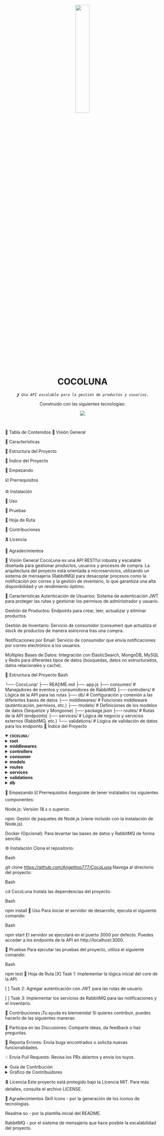 <p align="center">
<img src="https://img.icons8.com/external-tal-revivo-duo-tal-revivo/100/external-markdown-a-lightweight-markup-language-with-plain-text-formatting-syntax-logo-duo-tal-revivo.png" align="center" width="30%">
</p>
<p align="center"><h1 align="center">COCOLUNA</h1></p>
<p align="center">
<em><code>❯ Una API escalable para la gestión de productos y usuarios.</code></em>
</p>
<p align="center">
</p>
<p align="center">Construido con las siguientes tecnologías:</p>
<p align="center">
<a href="https://skillicons.dev">
<img src="https://skillicons.dev/icons?i=express,md,redis,sequelize,nodejs">
</a></p>
<br>

🔗 Tabla de Contenidos
📍 Visión General

👾 Características

📁 Estructura del Proyecto

📂 Índice del Proyecto

🚀 Empezando

☑️ Prerrequisitos

⚙️ Instalación

🤖 Uso

🧪 Pruebas

📌 Hoja de Ruta

🔰 Contribuciones

🎗 Licencia

🙌 Agradecimientos

📍 Visión General
CocoLuna es una API RESTful robusta y escalable diseñada para gestionar productos, usuarios y procesos de compra. La arquitectura del proyecto está orientada a microservicios, utilizando un sistema de mensajería (RabbitMQ) para desacoplar procesos como la notificación por correo y la gestión de inventario, lo que garantiza una alta disponibilidad y un rendimiento óptimo.

👾 Características
Autenticación de Usuarios: Sistema de autenticación JWT para proteger las rutas y gestionar los permisos de administrador y usuario.

Gestión de Productos: Endpoints para crear, leer, actualizar y eliminar productos.

Gestión de Inventario: Servicio de consumidor (consumer) que actualiza el stock de productos de manera asíncrona tras una compra.

Notificaciones por Email: Servicio de consumidor que envía notificaciones por correo electrónico a los usuarios.

Múltiples Bases de Datos: Integración con ElasticSearch, MongoDB, MySQL y Redis para diferentes tipos de datos (búsquedas, datos no estructurados, datos relacionales y caché).

📁 Estructura del Proyecto
Bash

└── CocoLuna/
    ├── README.md
    ├── app.js
    ├── consumer/             # Manejadores de eventos y consumidores de RabbitMQ
    ├── controllers/          # Lógica de la API para las rutas
    ├── db/                   # Configuración y conexión a las diferentes bases de datos
    ├── middlewares/          # Funciones middleware (autenticación, permisos, etc.)
    ├── models/               # Definiciones de los modelos de datos (Sequelize y Mongoose)
    ├── package.json
    ├── routes/               # Rutas de la API (endpoints)
    ├── services/             # Lógica de negocio y servicios externos (RabbitMQ, etc.)
    └── validations/          # Lógica de validación de datos para los endpoints
📂 Índice del Proyecto
<details open>
<summary><b><code>COCOLUNA/</code></b></summary>
<details> <summary><b>root</b></summary>
<blockquote>
<table>
<tr>
<td><b><a href='https://github.com/Angelitoo777/CocoLuna/blob/master/app.js'>app.js</a></b></td>
<td>Punto de entrada de la aplicación, configura Express y los middlewares globales.</td>
</tr>
<tr>
<td><b><a href='https://github.com/Angelitoo777/CocoLuna/blob/master/package-lock.json'>package-lock.json</a></b></td>
<td>Define las dependencias exactas del proyecto.</td>
</tr>
<tr>
<td><b><a href='https://github.com/Angelitoo777/CocoLuna/blob/master/package.json'>package.json</a></b></td>
<td>Configuración del proyecto, scripts, dependencias.</td>
</tr>
</table>
</blockquote>
</details>
<details> <summary><b>middlewares</b></summary>
<blockquote>
<table>
<tr>
<td><b><a href='https://github.com/Angelitoo777/CocoLuna/blob/master/middlewares/authMiddleware.js'>authMiddleware.js</a></b></td>
<td>Middleware para verificar tokens de autenticación (JWT).</td>
</tr>
<tr>
<td><b><a href='https://github.com/Angelitoo777/CocoLuna/blob/master/middlewares/admin.middleware.js'>admin.middleware.js</a></b></td>
<td>Middleware para restringir el acceso a rutas solo para administradores.</td>
</tr>
</table>
</blockquote>
</details>
<details> <summary><b>controllers</b></summary>
<blockquote>
<table>
<tr>
<td><b><a href='https://github.com/Angelitoo777/CocoLuna/blob/master/controllers/user.controller.js'>user.controller.js</a></b></td>
<td>Maneja la lógica de las peticiones relacionadas con los usuarios.</td>
</tr>
<tr>
<td><b><a href='https://github.com/Angelitoo777/CocoLuna/blob/master/controllers/product.controller.js'>product.controller.js</a></b></td>
<td>Maneja la lógica de las peticiones relacionadas con los productos.</td>
</tr>
</table>
</blockquote>
</details>
<details> <summary><b>consumer</b></summary>
<blockquote>
<table>
<tr>
<td><b><a href='https://github.com/Angelitoo777/CocoLuna/blob/master/consumer/orderEmail.consumer.js'>orderEmail.consumer.js</a></b></td>
<td>Consume mensajes de la cola de RabbitMQ para enviar correos de confirmación de compra.</td>
</tr>
<tr>
<td><b><a href='https://github.com/Angelitoo777/CocoLuna/blob/master/consumer/orderStock.consumer.js'>orderStock.consumer.js</a></b></td>
<td>Consume mensajes de la cola para actualizar el inventario de productos.</td>
</tr>
<tr>
<td><b><a href='https://github.com/Angelitoo777/CocoLuna/blob/master/consumer/registerAndNotify.consumer.js'>registerAndNotify.consumer.js</a></b></td>
<td>Consume mensajes para notificar sobre nuevos registros de usuarios.</td>
</tr>
</table>
</blockquote>
</details>
<details> <summary><b>models</b></summary>
<blockquote>
<table>
<tr>
<td><b><a href='https://github.com/Angelitoo777/CocoLuna/blob/master/models/user.model.js'>user.model.js</a></b></td>
<td>Definición del modelo de datos para los usuarios (Sequelize).</td>
</tr>
<tr>
<td><b><a href='https://github.com/Angelitoo777/CocoLuna/blob/master/models/products.model.js'>products.model.js</a></b></td>
<td>Definición del modelo de datos para los productos (Sequelize).</td>
</tr>
</table>
</blockquote>
</details>
<details> <summary><b>routes</b></summary>
<blockquote>
<table>
<tr>
<td><b><a href='https://github.com/Angelitoo777/CocoLuna/blob/master/routes/product.routes.js'>product.routes.js</a></b></td>
<td>Define los endpoints de la API para la gestión de productos.</td>
</tr>
<tr>
<td><b><a href='https://github.com/Angelitoo777/CocoLuna/blob/master/routes/user.routes.js'>user.routes.js</a></b></td>
<td>Define los endpoints de la API para la gestión de usuarios.</td>
</tr>
</table>
</blockquote>
</details>
<details> <summary><b>services</b></summary>
<blockquote>
<table>
<tr>
<td><b><a href='https://github.com/Angelitoo777/CocoLuna/blob/master/services/rabbitmq.services.js'>rabbitmq.services.js</a></b></td>
<td>Servicio para la conexión y publicación de mensajes en RabbitMQ.</td>
</tr>
<tr>
<td><b><a href='https://github.com/Angelitoo777/CocoLuna/blob/master/services/buyProducts.services.js'>buyProducts.services.js</a></b></td>
<td>Lógica de negocio para el proceso de compra de productos.</td>
</tr>
<tr>
<td><b><a href='https://github.com/Angelitoo777/CocoLuna/blob/master/services/registenAndNotify.services.js'>registenAndNotify.services.js</a></b></td>
<td>Lógica de negocio para el registro de usuarios y notificación.</td>
</tr>
</table>
</blockquote>
</details>
<details> <summary><b>validations</b></summary>
<blockquote>
<table>
<tr>
<td><b><a href='https://github.com/Angelitoo777/CocoLuna/blob/master/validations/order.validation.js'>order.validation.js</a></b></td>
<td>Esquema de validación para las peticiones de compra.</td>
</tr>
<tr>
<td><b><a href='https://github.com/Angelitoo777/CocoLuna/blob/master/validations/user.validation.js'>user.validation.js</a></b></td>
<td>Esquema de validación para los datos de usuario.</td>
</tr>
<tr>
<td><b><a href='https://github.com/Angelitoo777/CocoLuna/blob/master/validations/product.validation.js'>product.validation.js</a></b></td>
<td>Esquema de validación para los datos de producto.</td>
</tr>
</table>
</blockquote>
</details>
<details> <summary><b>db</b></summary>
<blockquote>
<table>
<tr>
<td><b><a href='https://github.com/Angelitoo777/CocoLuna/blob/master/db/elastic.db.js'>elastic.db.js</a></b></td>
<td>Configuración de la conexión a la base de datos de ElasticSearch.</td>
</tr>
<tr>
<td><b><b><a href='https://github.com/Angelitoo777/CocoLuna/blob/master/db/mysql.db.js'>mysql.db.js</a></b></td>
<td>Configuración de la conexión a la base de datos de MySQL.</td>
</tr>
<tr>
<td><b><a href='https://github.com/Angelitoo777/CocoLuna/blob/master/db/redis.db.js'>redis.db.js</a></b></td>
<td>Configuración de la conexión a la base de datos de Redis.</td>
</tr>
<tr>
<td><b><a href='https://github.com/Angelitoo777/CocoLuna/blob/master/db/mongo.db.js'>mongo.db.js</a></b></td>
<td>Configuración de la conexión a la base de datos de MongoDB.</td>
</tr>
</table>
</blockquote>
</details>
</details>

🚀 Empezando
☑️ Prerrequisitos
Asegúrate de tener instalados los siguientes componentes:

Node.js: Versión 18.x o superior.

npm: Gestor de paquetes de Node.js (viene incluido con la instalación de Node.js).

Docker (Opcional): Para levantar las bases de datos y RabbitMQ de forma sencilla.

⚙️ Instalación
Clona el repositorio:

Bash

git clone https://github.com/Angelitoo777/CocoLuna
Navega al directorio del proyecto:

Bash

cd CocoLuna
Instala las dependencias del proyecto:

Bash

npm install
🤖 Uso
Para iniciar el servidor de desarrollo, ejecuta el siguiente comando:

Bash

npm start
El servidor se ejecutará en el puerto 3000 por defecto. Puedes acceder a los endpoints de la API en http://localhost:3000.

🧪 Pruebas
Para ejecutar las pruebas del proyecto, utiliza el siguiente comando:

Bash

npm test
📌 Hoja de Ruta
[X] Task 1: Implementar la lógica inicial del core de la API.

[ ] Task 2: Agregar autenticación con JWT para las rutas de usuario.

[ ] Task 3: Implementar los servicios de RabbitMQ para las notificaciones y el inventario.

🔰 Contribuciones
¡Tu ayuda es bienvenida! Si quieres contribuir, puedes hacerlo de las siguientes maneras:

💬 Participa en las Discusiones: Comparte ideas, da feedback o haz preguntas.

🐛 Reporta Errores: Envía bugs encontrados o solicita nuevas funcionalidades.

💡 Envía Pull Requests: Revisa los PRs abiertos y envía los tuyos.

<details closed>
<summary>Guía de Contribución</summary>

Haz un Fork: Primero, haz un fork del repositorio a tu cuenta de GitHub.

Clona el Repositorio: Clona tu fork a tu máquina local.

Bash

git clone https://github.com/Angelitoo777/CocoLuna
Crea una Nueva Rama: Trabaja siempre en una nueva rama con un nombre descriptivo.

Bash

git checkout -b nueva-funcionalidad-x
Haz tus Cambios: Desarrolla y prueba tus cambios localmente.

Haz el Commit: Confirma tus cambios con un mensaje claro y conciso.

Bash

git commit -m 'Implementada nueva funcionalidad X.'
Sube los Cambios: Sube los cambios a tu repositorio forkeado.

Bash

git push origin nueva-funcionalidad-x
Crea un Pull Request: Crea un PR contra el repositorio original. Describe claramente los cambios que has hecho.

Revisión: Una vez que tu PR sea revisado y aprobado, se fusionará con la rama principal. ¡Gracias por tu contribución!

</details>

<details closed>
<summary>Gráfico de Contribuidores</summary>
<br>
<p align="left">
<a href="https://github.com{/Angelitoo777/CocoLuna/}graphs/contributors">
<img src="https://contrib.rocks/image?repo=Angelitoo777/CocoLuna">
</a>
</p>
</details>

🎗 Licencia
Este proyecto está protegido bajo la Licencia MIT. Para más detalles, consulta el archivo LICENSE.

🙌 Agradecimientos
Skill Icons - por la generación de los iconos de tecnologías.

Readme.so - por la plantilla inicial del README.

RabbitMQ - por el sistema de mensajería que hace posible la escalabilidad del proyecto.
